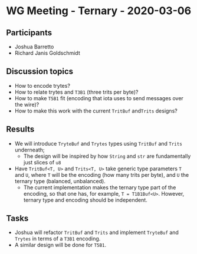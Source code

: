 # WG Meeting - Ternary - 2020-03-06

## Participants

- Joshua Barretto
- Richard Janis Goldschmidt

## Discussion topics

+ How to encode trytes?
+ How to relate trytes and `T3B1` (three trits per byte)?
+ How to make `T5B1` fit (encoding that iota uses to send messages over the wire)?
+ How to make this work with the current `TritBuf` and`Trits` designs?

## Results

+ We will introduce `TryteBuf` and `Trytes` types using `TritBuf` and `Trits` underneath;
    + The design will be inspired by how `String` and `str` are fundamentally just slices of `u8`
+ Have `TritBuf<T, U>` and `Trits<T, U>` take generic type parameters `T` and `U`, where `T` will
  be the encoding (how many trits per byte), and `U` the ternary type (balanced, unbalanced).
    + The current implementation makes the ternary type part of the encoding, so that one has,
    for example, `T = T1B1Buf<U>`. However, ternary type and encoding should be independent.

## Tasks

+ Joshua will refactor `TritBuf` and `Trits` and implement `TryteBuf` and `Trytes` in terms of a `T3B1` encoding.
+ A similar design will be done for `T5B1`.
